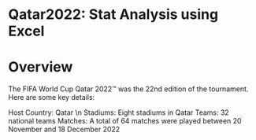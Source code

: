 # Qatar2022: Stat Analysis using Excel

# Overview
The FIFA World Cup Qatar 2022™ was the 22nd edition of the tournament. Here are some key details:

Host Country: Qatar \n
Stadiums: Eight stadiums in Qatar
Teams: 32 national teams
Matches: A total of 64 matches were played between 20 November and 18 December 2022
